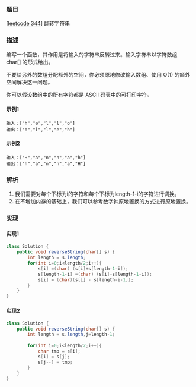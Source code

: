 ### 题目

[[leetcode 344]](https://leetcode-cn.com/problems/reverse-string/solution/) 翻转字符串

### 描述

编写一个函数，其作用是将输入的字符串反转过来。输入字符串以字符数组 char[] 的形式给出。

不要给另外的数组分配额外的空间，你必须原地修改输入数组、使用 O(1) 的额外空间解决这一问题。

你可以假设数组中的所有字符都是 ASCII 码表中的可打印字符。

#### 示例1

````
输入：["h","e","l","l","o"]
输出：["o","l","l","e","h"]
````

#### 示例2

````
输入：["H","a","n","n","a","h"]
输出：["h","a","n","n","a","H"]
````

### 解析

1. 我们需要对每个下标为i的字符和每个下标为length-1-i的字符进行调换。
2. 在不增加内存的基础上，我们可以参考数字钟原地置换的方式进行原地置换。

### 实现

#### 实现1

```java
class Solution {
    public void reverseString(char[] s) {
        int length = s.length;
        for(int i=0;i<length/2;i++){
            s[i] =(char) (s[i]+s[length-1-i]);
            s[length-1-i] =(char) (s[i]-s[length-1-i]);
            s[i] = (char)(s[i] - s[length-i-1]);
        }
    }
}
````

#### 实现2

```java
class Solution {
    public void reverseString(char[] s) {
        int length = s.length,j=length-1;
        
        for(int i=0;i<length/2;i++){
            char tmp = s[i];
            s[i] = s[j];
            s[j--] = tmp;
        }
    }
}
```


